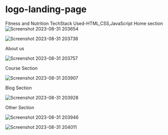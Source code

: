 # logo-landing-page

Fitness and Nutrition
TechStack Used-HTML,CSS,JavaScript
Home section
![Screenshot 2023-08-31 203654](https://github.com/gvs9/logo-landing-page/assets/92633276/877923e6-0645-4635-9fb4-3a8308fb94f3)

![Screenshot 2023-08-31 203738](https://github.com/gvs9/logo-landing-page/assets/92633276/eb96fda2-9418-4df1-95cb-fec6423e4656)

About us 

![Screenshot 2023-08-31 203757](https://github.com/gvs9/logo-landing-page/assets/92633276/6a65c71d-ff47-497b-8ef2-57a3c76cedfd)

Course Section

![Screenshot 2023-08-31 203907](https://github.com/gvs9/logo-landing-page/assets/92633276/b807cc7e-40e9-4423-aaf9-20fe8c0292e6)

Blog Section

![Screenshot 2023-08-31 203928](https://github.com/gvs9/logo-landing-page/assets/92633276/91c04f20-501f-4fcd-8bb6-cd58f1f50327)

Other Section

![Screenshot 2023-08-31 203946](https://github.com/gvs9/logo-landing-page/assets/92633276/1a41f49c-f8b4-4eec-b93d-20f818a900aa)

![Screenshot 2023-08-31 204011](https://github.com/gvs9/logo-landing-page/assets/92633276/fca0cfe8-b1da-4f93-beb3-62a7f960cbed)
